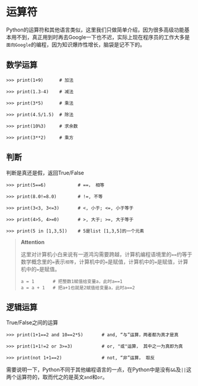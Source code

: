 

# 运算符

Python的运算符和其他语言类似，这里我们只做简单介绍，因为很多高级功能基本用不到，真正用到时再去Google一下也不迟，实际上现在程序员的工作大多是`面向Google`的编程，因为知识爆炸性增长，脑袋是记不下的。

 

## 数学运算


```
>>> print(1+9)      # 加法

>>> print(1.3-4)    # 减法

>>> print(3*5)      # 乘法

>>> print(4.5/1.5)  # 除法

>>> print(10%3)     # 求余数

>>> print(3**2)     # 乘方   
```



## 判断

判断是真还是假，返回True/False
```
>>> print(5==6)            # ==， 相等

>>> print(8.0!=8.0)        # !=, 不等

>>> print(3<3, 3<=3)       # <, 小于; <=, 小于等于

>>> print(4>5, 4>=0)       # >, 大于; >=, 大于等于

>>> print(5 in [1,3,5])    # 5是list [1,3,5]的一个元素
```

> **Attention**
>
> 这里对计算机小白来说有一道鸿沟需要跨越，计算机编程语境里的`==`约等于数学概念里的`=`表示`相等`，计算机中的`=`是赋值，计算机中的`=`是赋值，计算机中的`=`是赋值。
>
> ```
> a = 1       # 把整数1赋值给变量a，此时a==1
> a = a + 1   # 把a+1也就是2赋值给变量a，此时a==2
> ```
>
> 



## 逻辑运算

True/False之间的运算
```
>>> print(1+1==2 and 10==2*5)       # and, “与”运算，两者都为真才是真

>>> print(1+1!=2 or 3>=3)           # or, "或"运算， 其中之一为真即为真

>>> print(not 1+1==2)               # not, “非”运算， 取反
```

需要说明一下，Python不同于其他编程语言的一点，在Python中是没有`&&`及`||`这两个运算符的，取而代之的是英文`and`和`or`。

